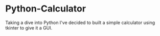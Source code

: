 # Python-Calculator

Taking a dive into Python I've decided to built a simple calculator using tkinter to give it a GUI.


